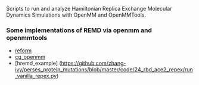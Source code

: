 Scripts to run and analyze Hamiltonian Replica Exchange Molecular Dynamics Simulations with OpenMM and OpenMMTools.


### Some implementations of REMD via openmm and openmmtools

- [reform](https://github.com/noegroup/reform)
- [cg_openmm](https://github.com/shirtsgroup/cg_openmm)
- [hremd_example] (https://github.com/zhang-ivy/perses_protein_mutations/blob/master/code/24_rbd_ace2_repex/run_vanilla_repex.py)
